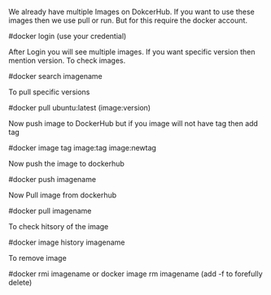 We already have multiple Images on DokcerHub. If you want to use these images then we use pull or run. But for this require the docker account.

#docker login (use your credential)

After Login you will see multiple images. If you want specific version then mention version. To check images.

#docker search imagename

To pull specific versions

#docker pull ubuntu:latest (image:version)

Now push image to DockerHub but if you image will not have tag then add tag

#docker image tag image:tag image:newtag


Now push the image to dockerhub

#docker push imagename

Now Pull image from dockerhub

#docker pull imagename


To check hitsory of the image

#docker image history imagename

To remove image

#docker rmi imagename or docker image rm imagename (add -f to forefully delete)
